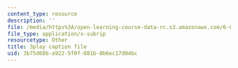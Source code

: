 ```yaml
---
content_type: resource
description: ''
file: /media/https%3A/open-learning-course-data-rc.s3.amazonaws.com/6-006-introduction-to-algorithms-fall-2011/3b75d68ba9225f0f881b8b6ec17d04bc_-FElVPKykgw.vtt
file_type: application/x-subrip
resourcetype: Other
title: 3play caption file
uid: 3b75d68b-a922-5f0f-881b-8b6ec17d04bc
---
```

